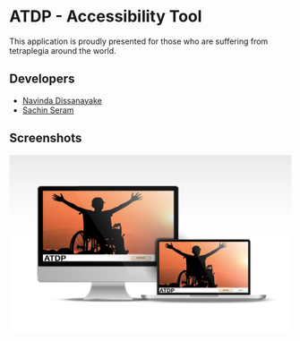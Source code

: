 # ATDP - Accessibility Tool
This application is proudly presented for those who are suffering from tetraplegia around the world.

## Developers
- [Navinda Dissanayake](https://www.navinda.xyz/)
- [Sachin Seram](https://sachinseram.xyz/)

## Screenshots
![alt text](img/ATDP.jpg)
